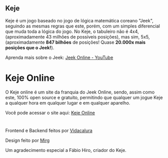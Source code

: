 ## Keje

Keje é um jogo baseado no jogo de lógica matemática coreano "Jeek", seguindo as mesmas
regras que este, porém, com um simples diferencial que muda toda a lógica do jogo. No Keje,
o tabuleiro não é 4x4, (aproximadamente 43 milhões de possíveis posições), mas sim, 5x5,
(aproximadamente **847 bilhões** de posições! Quase **20.000x mais posições que o Jeek!**).


Aprenda mais sobre o Jeek: <a href="https://www.youtube.com/channel/UCgKpJ2iuC_ew9ZLVVkQEEnw"> Jeek Online - YouTube </a>

# Keje Online

O Keje online é um site da franquia do Jeek Online, sendo, assim como este, 
100% open source e gratuito, permitindo que qualquer um jogue
Keje a qualquer hora em qualquer lugar e em qualquer aparelho.


Você pode acessar o site aqui: <a href=""> Keje Online </a>

#

Frontend e Backend feitos por <a href="https://github.com/vidacalura"> Vidacalura </a>


Design feito por <a href="https://github.com/TulioTheGreat"> Mirg </a>


Um agradecimento especial a Fábio Hiro, criador do Keje.